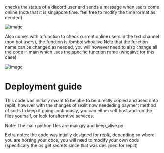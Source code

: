 checks the status of a discord user and sends a message when users come online (note that it is singapore time. feel free to modify the time format as needed)

![image](https://user-images.githubusercontent.com/106570265/228914572-406fc9b8-cd4b-4775-941a-c8f9ed1926c5.png)

Also comes with a function to check current online users in the text channel (non bot users), the function is /bmbot whoalive
Note that the function name can be changed as needed, you will however need to also change all the code in main which uses the specific function name (whoalive for this case)

![image](https://user-images.githubusercontent.com/106570265/228914787-600723a2-54c5-4ae5-9a97-122ac83c61cb.png)

# Deployment guide
This code was initially meant to be able to be directly copied and used onto replit, however with the changes of replit now neededing payment method of sorts to keep it going continously, you can either self host and run the files yourself, or look for alterntive services.

Note: The main python files are main.py and keep_alive.py

Extra notes: the code was intially designed for replit, depending on where you are hosting your code, you will need to modify your own code (specifically the os.get secrets since that was designed for replit)
